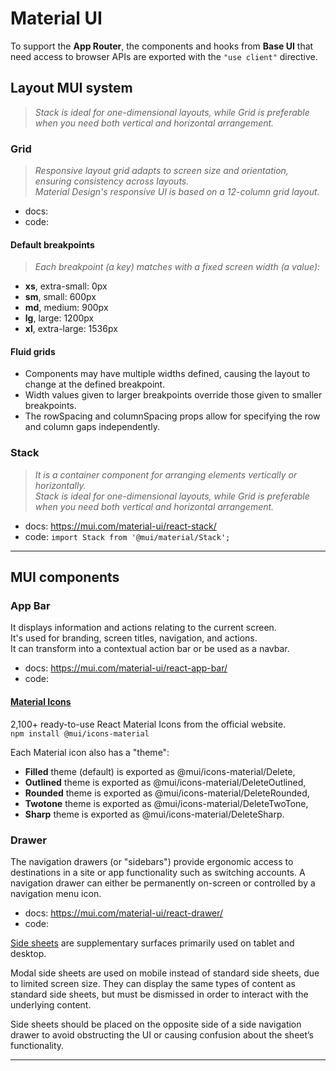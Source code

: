 # Material UI

To support the **App Router**, the components and hooks from **Base UI** that need access to browser APIs are exported with the `"use client"` directive.

## Layout MUI system
> _Stack is ideal for one-dimensional layouts, while Grid is preferable when you need both vertical and horizontal arrangement._

### Grid
> _Responsive layout grid adapts to screen size and orientation, ensuring consistency across layouts._\
> _Material Design's responsive UI is based on a 12-column grid layout._

* docs:
* code:

#### Default breakpoints
> _Each breakpoint (a key) matches with a fixed screen width (a value):_
- **xs**, extra-small: 0px
- **sm**, small: 600px
-  **md**, medium: 900px
- **lg**, large: 1200px
- **xl**, extra-large: 1536px

#### Fluid grids
+ Components may have multiple widths defined, causing the layout to change at the defined breakpoint. 
+ Width values given to larger breakpoints override those given to smaller breakpoints.
+ The rowSpacing and columnSpacing props allow for specifying the row and column gaps independently.


### Stack
> _It is a container component for arranging elements vertically or horizontally._\
> _Stack is ideal for one-dimensional layouts, while Grid is preferable when you need both vertical and horizontal arrangement._

* docs: https://mui.com/material-ui/react-stack/
* code: `import Stack from '@mui/material/Stack';`

- - -

## MUI components


### App Bar
It displays information and actions relating to the current screen.\
It's used for branding, screen titles, navigation, and actions.\
It can transform into a contextual action bar or be used as a navbar.

* docs: https://mui.com/material-ui/react-app-bar/
* code:

#### [Material Icons](https://mui.com/material-ui/material-icons/)

2,100+ ready-to-use React Material Icons from the official website.\
``npm install @mui/icons-material``

Each Material icon also has a "theme":
+ **Filled** theme (default) is exported as @mui/icons-material/Delete,
+ **Outlined** theme is exported as @mui/icons-material/DeleteOutlined,
+ **Rounded** theme is exported as @mui/icons-material/DeleteRounded,
+ **Twotone** theme is exported as @mui/icons-material/DeleteTwoTone,
+ **Sharp** theme is exported as @mui/icons-material/DeleteSharp.


### Drawer
The navigation drawers (or "sidebars") provide ergonomic access to destinations in a site or app functionality such as switching accounts.
A navigation drawer can either be permanently on-screen or controlled by a navigation menu icon.

* docs: https://mui.com/material-ui/react-drawer/
* code:

[Side sheets](https://m2.material.io/components/sheets-side) are supplementary surfaces primarily used on tablet and desktop.

Modal side sheets are used on mobile instead of standard side sheets, due to limited screen size.
They can display the same types of content as standard side sheets, but must be dismissed in order to interact with the underlying content.

Side sheets should be placed on the opposite side of a side navigation drawer to avoid obstructing the UI or causing confusion about the sheet’s functionality.



















- - -


